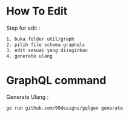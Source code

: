# How To Edit
Step for edit :
``` bash
1. buka folder util/graph
2. pilih file schema.graphqls
3. edit sesuai yang diinginkan
4. generate ulang
```
# GraphQL command
Generate Ulang :
``` bash
go run github.com/99designs/gqlgen generate
```
